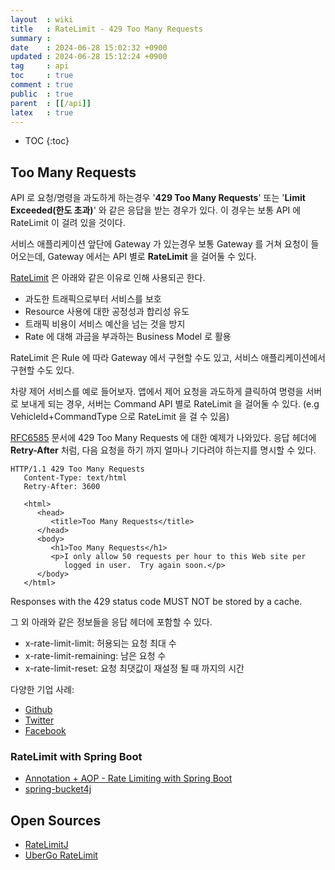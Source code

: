 ```yaml
---
layout  : wiki
title   : RateLimit - 429 Too Many Requests
summary : 
date    : 2024-06-28 15:02:32 +0900
updated : 2024-06-28 15:12:24 +0900
tag     : api
toc     : true
comment : true
public  : true
parent  : [[/api]]
latex   : true
---
```

* TOC
{:toc}

## Too Many Requests

API 로 요청/명령을 과도하게 하는경우 '__429 Too Many Requests__' 또는 '__Limit Exceeded(한도 초과)__' 와 같은 응답을 받는 경우가 있다. 이 경우는 보통 API 에 RateLimit 이 걸려 있을 것이다.

서비스 애플리케이션 앞단에 Gateway 가 있는경우 보통 Gateway 를 거쳐 요청이 들어오는데, Gateway 에서는 API 별로 __RateLimit__ 을 걸어둘 수 있다.

[RateLimit](https://www.mimul.com/blog/about-rate-limit-algorithm/) 은 아래와 같은 이유로 인해 사용되곤 한다.

- 과도한 트래픽으로부터 서비스를 보호
- Resource 사용에 대한 공정성과 합리성 유도
- 트래픽 비용이 서비스 예산을 넘는 것을 방지
- Rate 에 대해 과금을 부과하는 Business Model 로 활용

RateLimit 은 Rule 에 따라 Gateway 에서 구현할 수도 있고, 서비스 애플리케이션에서 구현할 수도 있다.

차량 제어 서비스를 예로 들어보자. 앱에서 제어 요청을 과도하게 클릭하여 명령을 서버로 보내게 되는 경우, 서버는 Command API 별로 RateLimit 을 걸어둘 수 있다. (e.g VehicleId+CommandType 으로 RateLimit 을 걸 수 있음)

[RFC6585](https://datatracker.ietf.org/doc/html/rfc6585) 문서에 429 Too Many Requests 에 대한 예제가 나와있다.
응답 헤더에 __Retry-After__ 처럼, 다음 요청을 하기 까지 얼마나 기다려야 하는지를 명시할 수 있다.

```
HTTP/1.1 429 Too Many Requests
   Content-Type: text/html
   Retry-After: 3600

   <html>
      <head>
         <title>Too Many Requests</title>
      </head>
      <body>
         <h1>Too Many Requests</h1>
         <p>I only allow 50 requests per hour to this Web site per
            logged in user.  Try again soon.</p>
      </body>
   </html>
```

Responses with the 429 status code MUST NOT be stored by a cache.

그 외 아래와 같은 정보들을 응답 헤더에 포함할 수 있다.

- x-rate-limit-limit: 허용되는 요청 최대 수
- x-rate-limit-remaining: 남은 요청 수
- x-rate-limit-reset: 요청 최댓값이 재설정 될 때 까지의 시간

다양한 기업 사례:

- [Github](https://docs.github.com/en/rest/using-the-rest-api/rate-limits-for-the-rest-api?apiVersion=2022-11-28)
- [Twitter](https://developer.x.com/en/docs/twitter-api/rate-limits)
- [Facebook](https://developers.facebook.com/docs/graph-api/overview/rate-limiting/)

### RateLimit with Spring Boot

- [Annotation + AOP - Rate Limiting with Spring Boot](https://www.innoq.com/en/blog/2024/02/rate-limiting-with-spring-boot/)
- [spring-bucket4j](https://www.baeldung.com/spring-bucket4j)

## Open Sources

- [RateLimitJ](https://github.com/mokies/ratelimitj)
- [UberGo RateLimit](https://github.com/uber-go/ratelimit)





